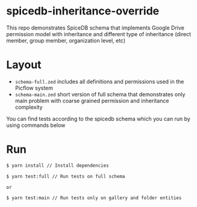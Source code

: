 # spicedb-inheritance-override
This repo demonstrates SpiceDB schema that implements Google Drive permission model with inheritance and different type of inheritance (direct member, group member, organization level, etc)

# Layout

- `schema-full.zed` includes all definitions and permissions used in the Picflow system
- `schema-main.zed` short version of full schema that demonstrates only main problem with coarse grained permission and inheritance complexity

You can find tests according to the spicedb schema which you can run by using commands below

# Run

```sh
$ yarn install // Install dependencies

$ yarn test:full // Run tests on full schema

or

$ yarn test:main // Run tests only on gallery and folder entities
```
